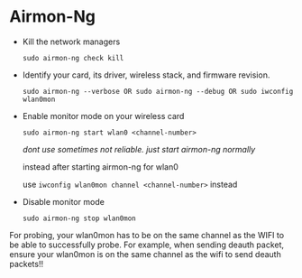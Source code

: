 # Airmon-Ng

- Kill the network managers
    
    `sudo airmon-ng check kill`
    
- Identify your card, its driver, wireless stack, and firmware revision.
    
    `sudo airmon-ng --verbose OR
     sudo airmon-ng --debug OR
     sudo iwconfig wlan0mon`
    
- Enable monitor mode on your wireless card
    
    `sudo airmon-ng start wlan0 <channel-number>`
    
    *dont use <channel-number> sometimes not reliable. just start airmon-ng normally*
    
    instead after starting airmon-ng for wlan0
    
    use `iwconfig wlan0mon channel <channel-number>` instead
    
- Disable monitor mode
    
    `sudo airmon-ng stop wlan0mon`
    

For probing, your wlan0mon has to be on the same channel as the WIFI to be able to successfully probe. For example, when sending deauth packet, ensure your wlan0mon is on the same channel as the wifi to send deauth packets!!